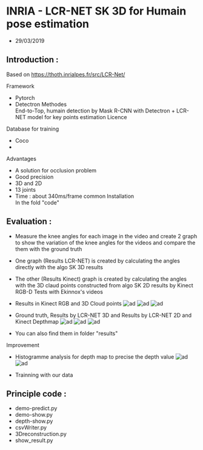 # INRIA - LCR-NET SK 3D for Humain pose estimation
- 29/03/2019
## Introduction :  
Based on https://thoth.inrialpes.fr/src/LCR-Net/

Framework  
- Pytorch 
- Detectron
Methodes  
End-to-Top, humain detection by Mask R-CNN with Detectron + LCR-NET model for key points estimation
Licence  

Database for training  
- Coco
- 
Advantages 
- A solution for occlusion problem
- Good precision
- 3D and 2D
- 13 joints
- Time : about 340ms/frame common
Installation  
In the fold "code"
## Evaluation : 
- Measure the knee angles for each image in the video and create 2 graph to show the variation of the knee angles for the videos and compare the them with the ground truth
- One graph (Results LCR-NET) is created by calculating the angles directly with the algo SK 3D results
- The other (Results Kinect) graph is created by calculating the angles with the 3D claud points constructed from algo SK 2D results by Kinect RGB-D
Tests with Ekinnox's videos  
- Results in Kinect RGB and 3D Cloud points
![ad](https://github.com/YangDi666/State-of-art-for-humain-pose-estimation/blob/master/Test1_LCR-NET/results/Kinect%202d%203d%20and%20skeleton_1.png)
![ad](https://github.com/YangDi666/State-of-art-for-humain-pose-estimation/blob/master/Test1_LCR-NET/results/Kinect%202d%203d%20and%20skeleton_2.png)
![ad](https://github.com/YangDi666/State-of-art-for-humain-pose-estimation/blob/master/Test1_LCR-NET/results/Kinect%202d%203d%20and%20skeleton_3.png)

- Ground truth, Results by LCR-NET 3D and Results by LCR-NET 2D and Kinect Depthmap
![ad](https://github.com/YangDi666/State-of-art-for-humain-pose-estimation/blob/master/Test1_LCR-NET/results/gt_angles.png)
![ad](https://github.com/YangDi666/State-of-art-for-humain-pose-estimation/blob/master/Test1_LCR-NET/results/3dKinect_angles.png)
![ad](https://github.com/YangDi666/State-of-art-for-humain-pose-estimation/blob/master/Test1_LCR-NET/results/3dLcrnet_angles.png)

- You can also find them in folder "results"

Improvement
- Histogramme analysis for depth map to precise the depth value 
![ad](https://github.com/YangDi666/State-of-art-for-humain-pose-estimation/blob/master/Test1_LCR-NET/results/improvement%20for%20the%20graph.png)
![ad](https://github.com/YangDi666/State-of-art-for-humain-pose-estimation/blob/master/Test1_LCR-NET/results/3dKinect_angles%2B.png)

- Trainning with our data
## Principle code :
- demo-predict.py 
- demo-show.py
- depth-show.py
- csvWriter.py
- 3Dreconstruction.py
- show_result.py
